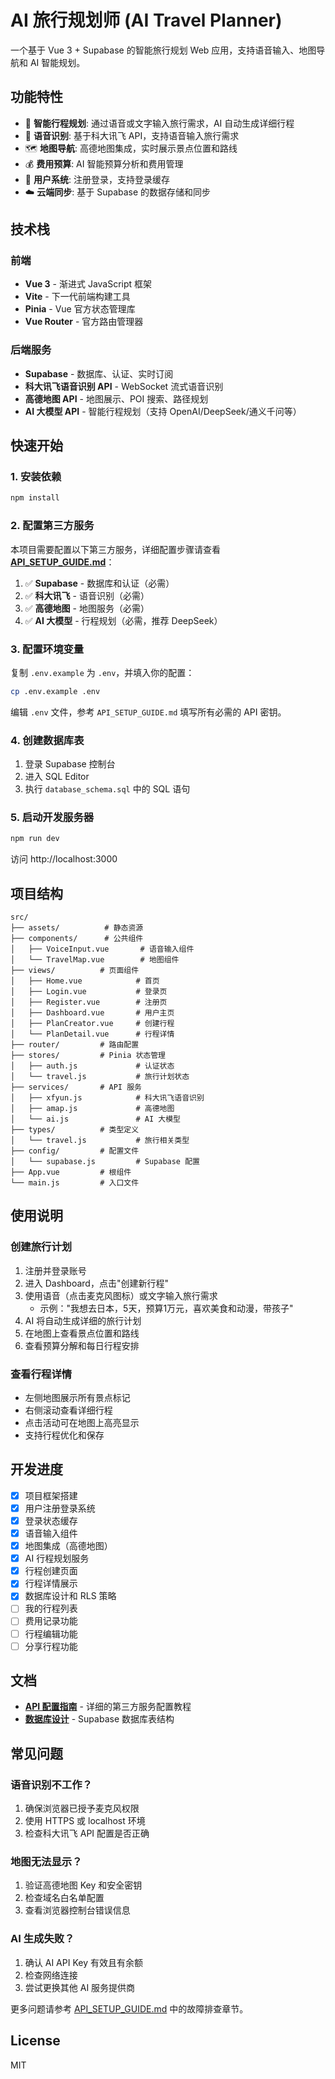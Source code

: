 # AI 旅行规划师 (AI Travel Planner)

一个基于 Vue 3 + Supabase 的智能旅行规划 Web 应用，支持语音输入、地图导航和 AI 智能规划。

## 功能特性

- 🎯 **智能行程规划**: 通过语音或文字输入旅行需求，AI 自动生成详细行程
- 🎤 **语音识别**: 基于科大讯飞 API，支持语音输入旅行需求
- 🗺️ **地图导航**: 高德地图集成，实时展示景点位置和路线
- 💰 **费用预算**: AI 智能预算分析和费用管理
- 👤 **用户系统**: 注册登录，支持登录缓存
- ☁️ **云端同步**: 基于 Supabase 的数据存储和同步

## 技术栈

### 前端

- **Vue 3** - 渐进式 JavaScript 框架
- **Vite** - 下一代前端构建工具
- **Pinia** - Vue 官方状态管理库
- **Vue Router** - 官方路由管理器

### 后端服务

- **Supabase** - 数据库、认证、实时订阅
- **科大讯飞语音识别 API** - WebSocket 流式语音识别
- **高德地图 API** - 地图展示、POI 搜索、路径规划
- **AI 大模型 API** - 智能行程规划（支持 OpenAI/DeepSeek/通义千问等）

## 快速开始

### 1. 安装依赖

```bash
npm install
```

### 2. 配置第三方服务

本项目需要配置以下第三方服务，详细配置步骤请查看 **[API_SETUP_GUIDE.md](./API_SETUP_GUIDE.md)**：

1. ✅ **Supabase** - 数据库和认证（必需）
2. ✅ **科大讯飞** - 语音识别（必需）
3. ✅ **高德地图** - 地图服务（必需）
4. ✅ **AI 大模型** - 行程规划（必需，推荐 DeepSeek）

### 3. 配置环境变量

复制 `.env.example` 为 `.env`，并填入你的配置：

```bash
cp .env.example .env
```

编辑 `.env` 文件，参考 `API_SETUP_GUIDE.md` 填写所有必需的 API 密钥。

### 4. 创建数据库表

1. 登录 Supabase 控制台
2. 进入 SQL Editor
3. 执行 `database_schema.sql` 中的 SQL 语句

### 5. 启动开发服务器

```bash
npm run dev
```

访问 http://localhost:3000

## 项目结构

```text
src/
├── assets/          # 静态资源
├── components/      # 公共组件
│   ├── VoiceInput.vue       # 语音输入组件
│   └── TravelMap.vue        # 地图组件
├── views/          # 页面组件
│   ├── Home.vue            # 首页
│   ├── Login.vue           # 登录页
│   ├── Register.vue        # 注册页
│   ├── Dashboard.vue       # 用户主页
│   ├── PlanCreator.vue     # 创建行程
│   └── PlanDetail.vue      # 行程详情
├── router/         # 路由配置
├── stores/         # Pinia 状态管理
│   ├── auth.js             # 认证状态
│   └── travel.js           # 旅行计划状态
├── services/       # API 服务
│   ├── xfyun.js            # 科大讯飞语音识别
│   ├── amap.js             # 高德地图
│   └── ai.js               # AI 大模型
├── types/          # 类型定义
│   └── travel.js           # 旅行相关类型
├── config/         # 配置文件
│   └── supabase.js         # Supabase 配置
├── App.vue         # 根组件
└── main.js         # 入口文件
```

## 使用说明

### 创建旅行计划

1. 注册并登录账号
2. 进入 Dashboard，点击"创建新行程"
3. 使用语音（点击麦克风图标）或文字输入旅行需求
   - 示例："我想去日本，5天，预算1万元，喜欢美食和动漫，带孩子"
4. AI 将自动生成详细的旅行计划
5. 在地图上查看景点位置和路线
6. 查看预算分解和每日行程安排

### 查看行程详情

- 左侧地图展示所有景点标记
- 右侧滚动查看详细行程
- 点击活动可在地图上高亮显示
- 支持行程优化和保存

## 开发进度

- [x] 项目框架搭建
- [x] 用户注册登录系统
- [x] 登录状态缓存
- [x] 语音输入组件
- [x] 地图集成（高德地图）
- [x] AI 行程规划服务
- [x] 行程创建页面
- [x] 行程详情展示
- [x] 数据库设计和 RLS 策略
- [ ] 我的行程列表
- [ ] 费用记录功能
- [ ] 行程编辑功能
- [ ] 分享行程功能

## 文档

- **[API 配置指南](./API_SETUP_GUIDE.md)** - 详细的第三方服务配置教程
- **[数据库设计](./database_schema.sql)** - Supabase 数据库表结构

## 常见问题

### 语音识别不工作？

1. 确保浏览器已授予麦克风权限
2. 使用 HTTPS 或 localhost 环境
3. 检查科大讯飞 API 配置是否正确

### 地图无法显示？

1. 验证高德地图 Key 和安全密钥
2. 检查域名白名单配置
3. 查看浏览器控制台错误信息

### AI 生成失败？

1. 确认 AI API Key 有效且有余额
2. 检查网络连接
3. 尝试更换其他 AI 服务提供商

更多问题请参考 [API_SETUP_GUIDE.md](./API_SETUP_GUIDE.md) 中的故障排查章节。

## License

MIT
